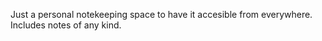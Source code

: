 Just a personal notekeeping space to have it accesible from everywhere. Includes notes of any kind.
